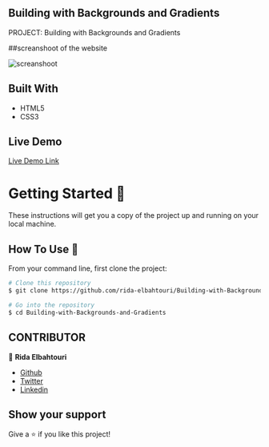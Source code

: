 ## Building with Backgrounds and Gradients

PROJECT: Building with Backgrounds and Gradients

##screanshoot of the website

![screanshoot](https://github.com/rida-elbahtouri/Building-with-Backgrounds-and-Gradients/tree/features-branch/assets/img/Screenshot.png)
## Built With

- HTML5
- CSS3
 
## Live Demo

[Live Demo Link](https://rawcdn.githack.com/rida-elbahtouri/Building-with-Backgrounds-and-Gradients/ca0ed7747820fa7b9e5c69d9e81555106283e2d6/index.html)

# Getting Started 🚀

These instructions will get you a copy of the project up and running on your local machine.

## How To Use 🔧

From your command line, first clone the project:

```bash
# Clone this repository
$ git clone https://github.com/rida-elbahtouri/Building-with-Backgrounds-and-Gradients.git

# Go into the repository
$ cd Building-with-Backgrounds-and-Gradients

```

## CONTRIBUTOR

👤 **Rida Elbahtouri**

- [Github](https://github.com/rida-elbahtouri)
- [Twitter](https://twitter.com/RElbahtouri)
- [Linkedin](https://www.linkedin.com/in/rida-elbahtouri-36a8a7185/)

## Show your support

Give a ⭐️ if you like this project!
